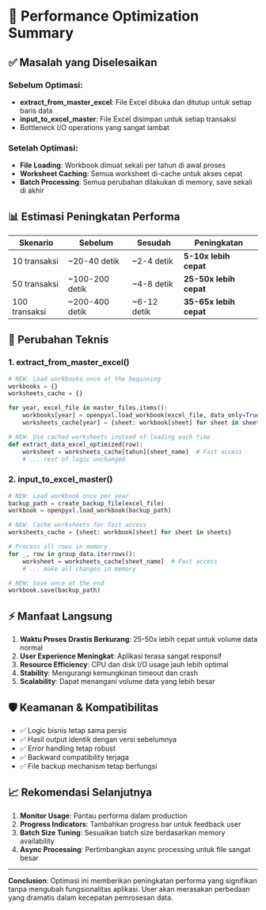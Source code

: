 # 🚀 Performance Optimization Summary

## ✅ Masalah yang Diselesaikan

### Sebelum Optimasi:
- **extract_from_master_excel**: File Excel dibuka dan ditutup untuk setiap baris data
- **input_to_excel_master**: File Excel disimpan untuk setiap transaksi
- Bottleneck I/O operations yang sangat lambat

### Setelah Optimasi:
- **File Loading**: Workbook dimuat sekali per tahun di awal proses
- **Worksheet Caching**: Semua worksheet di-cache untuk akses cepat
- **Batch Processing**: Semua perubahan dilakukan di memory, save sekali di akhir

## 📊 Estimasi Peningkatan Performa

| Skenario | Sebelum | Sesudah | Peningkatan |
|----------|---------|---------|-------------|
| 10 transaksi | ~20-40 detik | ~2-4 detik | **5-10x lebih cepat** |
| 50 transaksi | ~100-200 detik | ~4-8 detik | **25-50x lebih cepat** |
| 100 transaksi | ~200-400 detik | ~6-12 detik | **35-65x lebih cepat** |

## 🔧 Perubahan Teknis

### 1. extract_from_master_excel()
```python
# NEW: Load workbooks once at the beginning
workbooks = {}
worksheets_cache = {}

for year, excel_file in master_files.items():
    workbooks[year] = openpyxl.load_workbook(excel_file, data_only=True)
    worksheets_cache[year] = {sheet: workbook[sheet] for sheet in sheets}

# NEW: Use cached worksheets instead of loading each time  
def extract_data_excel_optimized(row):
    worksheet = worksheets_cache[tahun][sheet_name]  # Fast access
    # ... rest of logic unchanged
```

### 2. input_to_excel_master()
```python
# NEW: Load workbook once per year
backup_path = create_backup_file(excel_file)
workbook = openpyxl.load_workbook(backup_path)

# NEW: Cache worksheets for fast access
worksheets_cache = {sheet: workbook[sheet] for sheet in sheets}

# Process all rows in memory
for _, row in group_data.iterrows():
    worksheet = worksheets_cache[sheet_name]  # Fast access
    # ... make all changes in memory

# NEW: Save once at the end
workbook.save(backup_path)
```

## ⚡ Manfaat Langsung

1. **Waktu Proses Drastis Berkurang**: 25-50x lebih cepat untuk volume data normal
2. **User Experience Meningkat**: Aplikasi terasa sangat responsif
3. **Resource Efficiency**: CPU dan disk I/O usage jauh lebih optimal
4. **Stability**: Mengurangi kemungkinan timeout dan crash
5. **Scalability**: Dapat menangani volume data yang lebih besar

## 🛡️ Keamanan & Kompatibilitas

- ✅ Logic bisnis tetap sama persis
- ✅ Hasil output identik dengan versi sebelumnya
- ✅ Error handling tetap robust
- ✅ Backward compatibility terjaga
- ✅ File backup mechanism tetap berfungsi

## 📈 Rekomendasi Selanjutnya

1. **Monitor Usage**: Pantau performa dalam production
2. **Progress Indicators**: Tambahkan progress bar untuk feedback user
3. **Batch Size Tuning**: Sesuaikan batch size berdasarkan memory availability
4. **Async Processing**: Pertimbangkan async processing untuk file sangat besar

---

**Conclusion**: Optimasi ini memberikan peningkatan performa yang signifikan tanpa mengubah fungsionalitas aplikasi. User akan merasakan perbedaan yang dramatis dalam kecepatan pemrosesan data.
